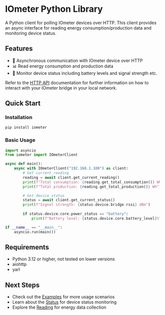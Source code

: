 # IOmeter Python Library

A Python client for polling IOmeter devices over HTTP. This client provides an async interface for reading energy consumption/production data and monitoring device status.

## Features

- 🔌 Asynchronous communication with IOmeter device over HTTP
- 📊 Read energy consumption and production data
- 🔋 Monitor device status including battery levels and signal strength etc.

Refer to the [HTTP API](api.md) documentation for further information on how to interact with your IOmeter bridge in your local network.

## Quick Start

### Installation

```bash
pip install iometer
```

### Basic Usage

```python
import asyncio
from iometer import IOmeterClient

async def main():
    async with IOmeterClient("192.168.1.100") as client:
        # Get current reading
        reading = await client.get_current_reading()
        print(f"Total consumption: {reading.get_total_consumption()} Wh")
        print(f"Total production: {reading.get_total_production()} Wh")

        # Get device status
        status = await client.get_current_status()
        print(f"Signal strength: {status.device.bridge.rssi} dBm")
        
        if status.device.core.power_status == "battery":
            print(f"Battery level: {status.device.core.battery_level}%")

if __name__ == "__main__":
    asyncio.run(main())
```

## Requirements

- Python 3.12 or higher, not tested on lower versions
- aiohttp
- yarl

## Next Steps

- Check out the [Examples](examples.md) for more usage scenarios
- Learn about the [Status](status.md) for device status monitoring
- Explore the [Reading](reading.md) for energy data collection